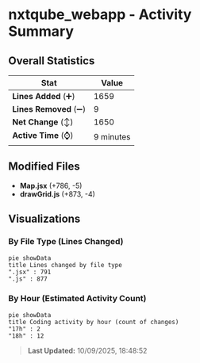 # nxtqube_webapp - Activity Summary 

## Overall Statistics

| Stat                   | Value                                                             |
| ---------------------- | ----------------------------------------------------------------- |
| **Lines Added** (➕)   | 1659                                          |
| **Lines Removed** (➖) | 9                                        |
| **Net Change** (↕)    | 1650                |
| **Active Time** (⌚)   | 9 minutes |


## Modified Files
- **Map.jsx** (+786, -5)
- **drawGrid.js** (+873, -4)

## Visualizations

### By File Type (Lines Changed)

```mermaid
pie showData
title Lines changed by file type
".jsx" : 791
".js" : 877
```

### By Hour (Estimated Activity Count)

```mermaid
pie showData
title Coding activity by hour (count of changes)
"17h" : 2
"18h" : 12
```


> **Last Updated:** 10/09/2025, 18:48:52